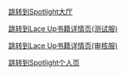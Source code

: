 [跳转到Spotlight大厅](https://nc5w.adj.st/?adj_t=yfd7spz&adj_deep_link=spotlight%3A%2F%2Fhome%3F%26cmtrackid%3D10020001%26linktype%3D2001%26cmrefsrc%3D10101%26cmrefuid%3D10010001)

[跳转到Lace Up书籍详情页(测试服)](https://nc5w.adj.st/?adj_t=yfd7spz&adj_deep_link=spotlight%3A%2F%2Fbookpage%3Fstory_id%3D666010238%26cmtrackid%3D10020001%26linktype%3D2001%26cmrefsrc%3D10101%26cmrefuid%3D10010001)

[跳转到Lace Up书籍详情页(审核服)](https://nc5w.adj.st/?adj_t=yfd7spz&adj_deep_link=spotlight%3A%2F%2Fbookpage%3Fstory_id%3D10238%26cmtrackid%3D10020001%26linktype%3D2001%26cmrefsrc%3D10101%26cmrefuid%3D10010001)

[跳转到Spotlight个人页](https://nc5w.adj.st/?adj_t=yfd7spz&adj_deep_link=spotlight%3A%2F%2Finprofile%3F%26cmtrackid%3D10020001%26linktype%3D2001%26cmrefsrc%3D10101%26cmrefuid%3D10010001)
